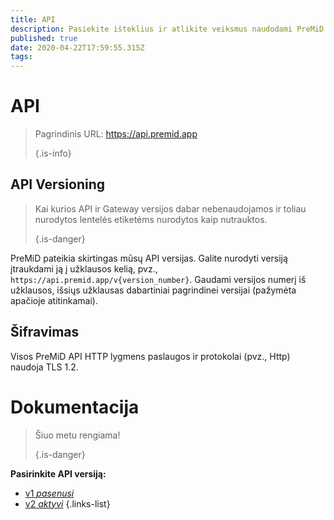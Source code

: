 ```yaml
---
title: API
description: Pasiekite išteklius ir atlikite veiksmus naudodami PreMiD API
published: true
date: 2020-04-22T17:59:55.315Z
tags:
---
```


# API

> Pagrindinis URL: https://api.premid.app 
> 
> {.is-info}

## API Versioning
> Kai kurios API ir Gateway versijos dabar nebenaudojamos ir toliau nurodytos lentelės etiketėms nurodytos kaip nutrauktos. 
> 
> {.is-danger}

PreMiD pateikia skirtingas mūsų API versijas. Galite nurodyti versiją įtraukdami ją į užklausos kelią, pvz., `https://api.premid.app/v{version_number}`. Gaudami versijos numerį iš užklausos, išsiųs užklausas dabartiniai pagrindinei versijai (pažymėta apačioje atitinkamai).

## Šifravimas

Visos PreMiD API HTTP lygmens paslaugos ir protokolai (pvz., Http) naudoja TLS 1.2.

# Dokumentacija
> Šiuo metu rengiama! 
> 
> {.is-danger}

**Pasirinkite API versiją:**
- [v1 *pasenusi*](/dev/api/v1)
- [v2 *aktyvi*](/dev/api/v2)
{.links-list}